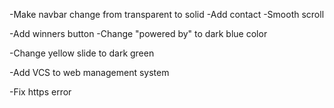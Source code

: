 -Make navbar change from transparent to solid
-Add contact
-Smooth scroll

-Add winners button
-Change "powered by" to dark blue color

-Change yellow slide to dark green

-Add VCS to web management system

-Fix https error